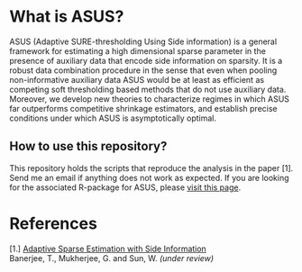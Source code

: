 What is ASUS?
======

ASUS (Adaptive SURE-thresholding Using Side information) is a general framework for estimating a high dimensional sparse parameter in the presence of auxiliary data that encode side information on sparsity.  It is a robust data
combination procedure in the sense that even when pooling non-informative auxiliary data ASUS would be at least as efficient as competing soft thresholding based methods that do not use auxiliary data. Moreover, we develop new theories to characterize regimes in which ASUS far outperforms competitive shrinkage estimators, and establish precise conditions under which ASUS is
asymptotically optimal.

How to use this repository?
----------

This repository holds the scripts that reproduce the analysis in the paper [1]. Send me an email if anything does not work as expected. If you are looking for the associated R-package for ASUS, please [visit this page](https://github.com/trambakbanerjee/asus#asus).

References
=======
[1.] [Adaptive Sparse Estimation with Side Information](http://www-bcf.usc.edu/~wenguans/Papers/ASUS.pdf)    
Banerjee, T., Mukherjee, G. and Sun, W. _(under review)_ 

